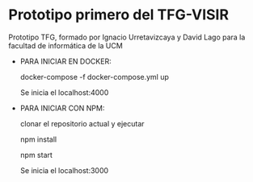 # Prototipo primero del TFG-VISIR
Prototipo TFG, formado por Ignacio Urretavizcaya y David Lago para la facultad de informática de la UCM

- PARA INICIAR EN DOCKER:

    docker-compose -f docker-compose.yml up

    Se inicia el localhost:4000
   
- PARA INICIAR CON NPM:

    clonar el repositorio actual y ejecutar
    
    npm install
    
    npm start
    
    Se inicia el localhost:3000
